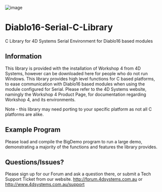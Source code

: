 ![image](http://www.4dsystems.com.au/downloads/4DLogo.png)

Diablo16-Serial-C-Library
=============================

C Library for 4D Systems Serial Environment for Diablo16 based modules

## Information

This library is provided with the installation of Workshop 4 from 4D Systems, however can be downloaded here for people who do not run Windows.
This library provides high level functions for C based platforms, to ease communication with Diablo16 based modules when using the module configured for Serial.
Please refer to the 4D Systems website, namingly the Workshop 4 Product Page, for documentation regarding Workshop 4, and its environments.

Note - this library may need porting to your specific platform as not all C platforms are alike.

## Example Program

Please load and compile the BigDemo program to run a large demo, demonstrating a majority of the functions and features the library provides.

## Questions/Issues?

Please sign up for our Forum and ask a question there, or submit a Tech Support Ticket from our website.
http://forum.4dsystems.com.au or http://www.4dsystems.com.au/support
